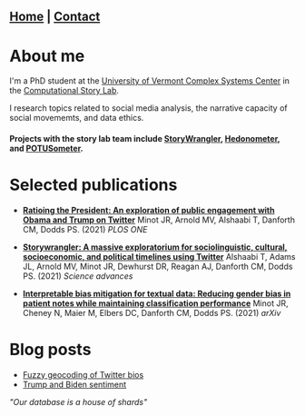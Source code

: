 ## [Home](index.md) | [Contact](contact.md)

# About me


I'm a PhD student at the [University of Vermont Complex Systems Center](https://twitter.com/uvmcomplexity) in the [Computational Story Lab](https://twitter.com/compstorylab).

I research topics related to social media analysis, the narrative capacity of social movememts, and data ethics.


#### Projects with the story lab team include [StoryWrangler](https://storywrangling.org), [Hedonometer](https://hedonometer.org), and [POTUSometer](http://compstorylab.org/potusometer/).

# Selected publications

- [**Ratioing the President: An exploration of public engagement with Obama and Trump on Twitter**](https://journals.plos.org/plosone/article?id=10.1371/journal.pone.0248880)
Minot JR, Arnold MV, Alshaabi T, Danforth CM, Dodds PS. (2021) _PLOS ONE_

- [**Storywrangler: A massive exploratorium for sociolinguistic, cultural, socioeconomic, and political timelines using Twitter**](https://www.science.org/doi/full/10.1126/sciadv.abe6534) 
Alshaabi T, Adams JL, Arnold MV, Minot JR, Dewhurst DR, Reagan AJ, Danforth CM, Dodds PS. (2021) _Science advances_

- [**Interpretable bias mitigation for textual data: Reducing gender bias
in patient notes while maintaining classification performance**](https://arxiv.org/pdf/2103.05841.pdf) Minot JR, Cheney N, Maier M, Elbers DC, Danforth CM, Dodds PS. (2021) _arXiv_



# Blog posts 
* [Fuzzy geocoding of Twitter bios](blog/post_1/post_1.md)
* [Trump and Biden sentiment](blog/post_2/post_2.md)




_"Our database is a house of shards"_
